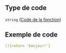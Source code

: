 ## Type de code

`string` ([Code de la fonction](frw-form-definitions-nomfonction-patternproperties-nom-de-la-fonction-vuejs-à-injecter-dans-le-formulaire-properties-code-de-la-fonction.md))

## Exemple de code

```yaml
(){return 'bonjour!'}

```
